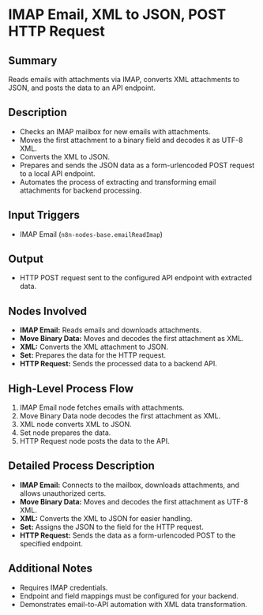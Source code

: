 # IMAP Email, XML to JSON, POST HTTP Request

## Summary
Reads emails with attachments via IMAP, converts XML attachments to JSON, and posts the data to an API endpoint.

## Description
- Checks an IMAP mailbox for new emails with attachments.
- Moves the first attachment to a binary field and decodes it as UTF-8 XML.
- Converts the XML to JSON.
- Prepares and sends the JSON data as a form-urlencoded POST request to a local API endpoint.
- Automates the process of extracting and transforming email attachments for backend processing.

## Input Triggers
- IMAP Email (`n8n-nodes-base.emailReadImap`)

## Output
- HTTP POST request sent to the configured API endpoint with extracted data.

## Nodes Involved
- **IMAP Email:** Reads emails and downloads attachments.
- **Move Binary Data:** Moves and decodes the first attachment as XML.
- **XML:** Converts the XML attachment to JSON.
- **Set:** Prepares the data for the HTTP request.
- **HTTP Request:** Sends the processed data to a backend API.

## High-Level Process Flow
1. IMAP Email node fetches emails with attachments.
2. Move Binary Data node decodes the first attachment as XML.
3. XML node converts XML to JSON.
4. Set node prepares the data.
5. HTTP Request node posts the data to the API.

## Detailed Process Description
- **IMAP Email:** Connects to the mailbox, downloads attachments, and allows unauthorized certs.
- **Move Binary Data:** Moves and decodes the first attachment as UTF-8 XML.
- **XML:** Converts the XML to JSON for easier handling.
- **Set:** Assigns the JSON to the field for the HTTP request.
- **HTTP Request:** Sends the data as a form-urlencoded POST to the specified endpoint.

## Additional Notes
- Requires IMAP credentials.
- Endpoint and field mappings must be configured for your backend.
- Demonstrates email-to-API automation with XML data transformation.
